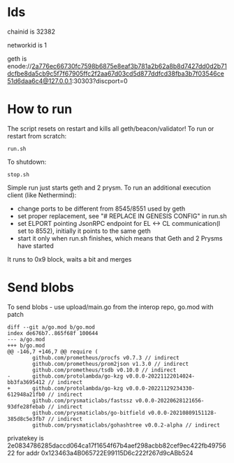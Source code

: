 # Ids
chainid is 32382

networkid is 1

geth is enode://2a776ec66730fc7598b6875e8eaf3b781a2b62a8b8d7427dd0d2b71dcfbe8da5cb9c5f7f67905ffc2f2aa67d03cd5d877ddfcd38fba3b7f03546ce51d6daa6c4@127.0.0.1:30303?discport=0

# How to run

The script resets on restart and kills all geth/beacon/validator!
To run or restart from scratch:
```
run.sh
```

To shutdown:
```
stop.sh
```

Simple run just starts geth and 2 prysm.
To run an additional execution client (like Nethermind):
- change ports to be different from 8545/8551 used by geth
- set proper replacement, see "# REPLACE IN GENESIS CONFIG" in run.sh
- set ELPORT pointing JsonRPC endpoint for EL <-> CL communication(I set to 8552), initially it points to the same geth
- start it only when run.sh finishes, which means that Geth and 2 Prysms have started 

It runs to 0x9 block, waits a bit and merges

# Send blobs
To send blobs - use upload/main.go from the interop repo, go.mod with patch
```
diff --git a/go.mod b/go.mod
index de676b7..865f68f 100644
--- a/go.mod
+++ b/go.mod
@@ -146,7 +146,7 @@ require (
        github.com/prometheus/procfs v0.7.3 // indirect
        github.com/prometheus/prom2json v1.3.0 // indirect
        github.com/prometheus/tsdb v0.10.0 // indirect
-       github.com/protolambda/go-kzg v0.0.0-20221122014024-bb3fa3695412 // indirect
+       github.com/protolambda/go-kzg v0.0.0-20221129234330-612948a21fb0 // indirect
        github.com/prysmaticlabs/fastssz v0.0.0-20220628121656-93dfe28febab // indirect
        github.com/prysmaticlabs/go-bitfield v0.0.0-20210809151128-385d8c5e3fb7 // indirect
        github.com/prysmaticlabs/gohashtree v0.0.2-alpha // indirect
```

privatekey is 2e0834786285daccd064ca17f1654f67b4aef298acbb82cef9ec422fb4975622 for addr 0x123463a4B065722E99115D6c222f267d9cABb524